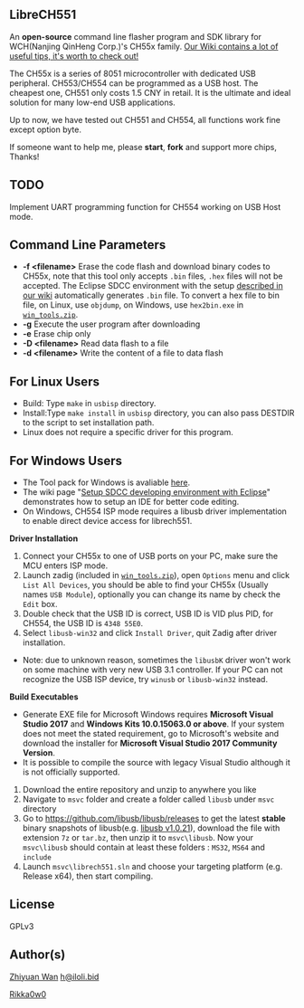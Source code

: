 LibreCH551
----------

An __open-source__ command line flasher program and SDK library for WCH(Nanjing QinHeng Corp.)'s CH55x family.
[Our Wiki contains a lot of useful tips, it's worth to check out!](../../wiki/Home)

The CH55x is a series of 8051 microcontroller with dedicated USB peripheral. CH553/CH554 can be programmed as a USB host.
The cheapest one, CH551 only costs 1.5 CNY in retail. It is the ultimate and ideal solution for many low-end USB applications.

Up to now, we have tested out CH551 and CH554, all functions work fine except option byte.

If someone want to help me, please __start__, __fork__ and support more chips, Thanks!


TODO
------------
Implement UART programming function for CH554 working on USB Host mode.

Command Line Parameters
------------
* __-f \<filename\>__ Erase the code flash and download binary codes to CH55x, note that this tool only accepts `.bin` files, `.hex` files will not be accepted.
The Eclipse SDCC environment with the setup [described in our wiki](../../wiki/Setup-SDCC-developing-environment-with-Eclipse) automatically generates `.bin` file. To convert a hex file to bin file, on Linux, use `objdump`, on Windows, use `hex2bin.exe` in [`win_tools.zip`](../../wiki/win_tools.zip).
* __-g__ Execute the user program after downloading
* __-e__ Erase chip only
* __-D \<filename\>__ Read data flash to a file
* __-d \<filename\>__ Write the content of a file to data flash

For Linux Users
----------

* Build: Type `make` in `usbisp` directory.
* Install:Type `make install` in `usbisp` directory, you can also pass DESTDIR to the script to set installation path. 
* Linux does not require a specific driver for this program.

For Windows Users
----------
* The Tool pack for Windows is avaliable [here](../../wiki/win_tools.zip).
* The wiki page "[Setup SDCC developing environment with Eclipse](../../wiki/Setup-SDCC-developing-environment-with-Eclipse)" demonstrates how to setup an IDE for better code editing.
* On Windows, CH554 ISP mode requires a libusb driver implementation to enable direct device access for librech551.

__Driver Installation__

1. Connect your CH55x to one of USB ports on your PC, make sure the MCU enters ISP mode.
2. Launch zadig (included in [`win_tools.zip`](../../wiki/win_tools.zip)), open `Options` menu and click `List All Devices`, 
you should be able to find your CH55x (Usually names `USB Module`), optionally you can change its name by check the `Edit` box. 
3. Double check that the USB ID is correct, USB ID is VID plus PID, for CH554, the USB ID is `4348 55E0`.
4. Select `libusb-win32` and click `Install Driver`, quit Zadig after driver installation.
* Note: due to unknown reason, sometimes the `libusbK` driver won't work on some machine with very new USB 3.1 controller. 
If your PC can not recognize the USB ISP device, try `winusb` or `libusb-win32` instead.

__Build Executables__
* Generate EXE file for Microsoft Windows requires __Microsoft Visual Studio 2017__ and __Windows Kits 10.0.15063.0 or above__.
If your system does not meet the stated requirement, go to Microsoft's website and download the installer for __Microsoft Visual Studio 2017 Community Version__.
* It is possible to compile the source with legacy Visual Studio although it is not officially supported.
1. Download the entire repository and unzip to anywhere you like
2. Navigate to `msvc` folder and create a folder called `libusb` under `msvc` directory
3. Go to <https://github.com/libusb/libusb/releases> to get the latest __stable__ binary snapshots of libusb(e.g. [libusb v1.0.21](https://github.com/libusb/libusb/releases/tag/v1.0.21)), download the file with extension `7z` or `tar.bz`, then unzip it to `msvc\libusb`. Now your `msvc\libusb` should contain at least these folders : `MS32`, `MS64` and `include`
4. Launch `msvc\librech551.sln` and choose your targeting platform (e.g. Release x64), then start compiling.

License
----------

GPLv3

Author(s)
----------

[Zhiyuan Wan](https://github.com/rgwan) <h@iloli.bid>

[Rikka0w0](https://github.com/rikka0w0)
